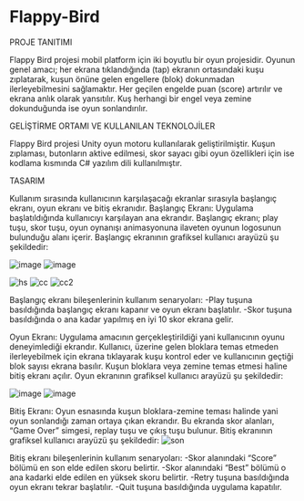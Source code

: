 # Flappy-Bird
  PROJE TANITIMI
  
  Flappy Bird projesi mobil platform için iki boyutlu bir oyun projesidir. Oyunun genel amacı; her ekrana tıklandığında (tap) ekranın ortasındaki kuşu zıplatarak, kuşun önüne gelen engellere (blok) dokunmadan ilerleyebilmesini sağlamaktır. Her geçilen engelde puan (score) artırılır ve ekrana anlık olarak yansıtılır. Kuş herhangi bir engel veya zemine dokunduğunda ise oyun sonlandırılır.
  
  GELİŞTİRME ORTAMI VE KULLANILAN TEKNOLOJİLER
  
  Flappy Bird projesi Unity oyun motoru kullanılarak geliştirilmiştir. Kuşun zıplaması, butonların aktive edilmesi, skor sayacı gibi oyun özellikleri için ise kodlama kısmında C# yazılım dili kullanılmıştır.
  
  TASARIM
  
  Kullanım sırasında kullanıcının karşılaşacağı ekranlar sırasıyla başlangıç ekranı, oyun ekranı ve bitiş ekranıdır.
 Başlangıç Ekranı: Uygulama başlatıldığında kullanıcıyı karşılayan ana ekrandır. Başlangıç ekranı; play tuşu, skor tuşu, oyun oynanışı animasyonuna ilaveten oyunun logosunun bulunduğu alanı içerir. Başlangıç ekranının grafiksel kullanıcı arayüzü şu şekildedir:
 
![image](https://user-images.githubusercontent.com/74682394/200566146-233916e1-cdf6-4a40-aaf7-28946111bae8.png)
![image](https://user-images.githubusercontent.com/74682394/200566239-46f0c6c7-2a4f-4f1d-b332-48fa7bcae14c.png)

![hs](https://user-images.githubusercontent.com/74682394/200570588-395d9cfd-1344-4ead-8847-4bf69f027d43.png)
![cc](https://user-images.githubusercontent.com/74682394/200570618-e747dd8e-25f6-413a-92c3-60422a1d5b22.png)
![cc2](https://user-images.githubusercontent.com/74682394/200570656-c71641d5-4f09-4e47-ad40-ffdd3a05186d.png)


Başlangıç ekranı bileşenlerinin kullanım senaryoları:
-Play tuşuna basıldığında başlangıç ekranı kapanır ve oyun ekranı başlatılır.
-Skor tuşuna basıldığında o ana kadar yapılmış en iyi 10 skor ekrana gelir.

Oyun Ekranı: Uygulama amacının gerçekleştirildiği yani kullanıcının oyunu deneyimlediği ekrandır. Kullanıcı, üzerine gelen bloklara temas etmeden ilerleyebilmek için ekrana tıklayarak kuşu kontrol eder ve kullanıcının geçtiği blok sayısı ekrana basılır. Kuşun bloklara veya zemine temas etmesi haline bitiş ekranı açılır. Oyun ekranının grafiksel kullanıcı arayüzü şu şekildedir:

![image](https://user-images.githubusercontent.com/74682394/200567333-52b0d159-8728-4ac2-af6e-058efe1f1bdd.png)
![image](https://user-images.githubusercontent.com/74682394/200567368-4d9c4235-2f67-420a-8b52-9b3266c072f7.png)

Bitiş Ekranı: Oyun esnasında kuşun bloklara-zemine teması halinde yani oyun sonlandığı zaman ortaya çıkan ekrandır. Bu ekranda skor alanları, “Game Over” simgesi, replay tuşu ve çıkış tuşu bulunur. Bitiş ekranının grafiksel kullanıcı arayüzü şu şekildedir:
![son](https://user-images.githubusercontent.com/74682394/200570020-f3d18b58-b85e-47fa-b700-b1cce0595297.png)

Bitiş ekranı bileşenlerinin kullanım senaryoları:
-Skor alanındaki “Score” bölümü en son elde edilen skoru belirtir.
-Skor alanındaki “Best” bölümü o ana kadarki elde edilen en yüksek skoru belirtir.
-Retry tuşuna basıldığında oyun ekranı tekrar başlatılır.
-Quit tuşuna basıldığında uygulama kapatılır.



